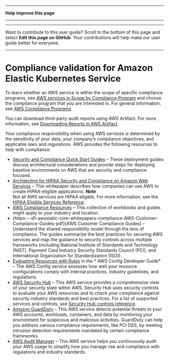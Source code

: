 --------

 **Help improve this page** 

--------

--------

Want to contribute to this user guide? Scroll to the bottom of this page and select **Edit this page on GitHub**\. Your contributions will help make our user guide better for everyone\.

--------

# Compliance validation for Amazon Elastic Kubernetes Service<a name="compliance"></a>

To learn whether an AWS service is within the scope of specific compliance programs, see [AWS services in Scope by Compliance Program](https://aws.amazon.com/compliance/services-in-scope/) and choose the compliance program that you are interested in\. For general information, see [AWS Compliance Programs](https://aws.amazon.com/compliance/programs/)\.

You can download third\-party audit reports using AWS Artifact\. For more information, see [Downloading Reports in AWS Artifact](https://docs.aws.amazon.com/artifact/latest/ug/downloading-documents.html)\.

Your compliance responsibility when using AWS services is determined by the sensitivity of your data, your company’s compliance objectives, and applicable laws and regulations\. AWS provides the following resources to help with compliance:
+  [Security and Compliance Quick Start Guides](https://aws.amazon.com/quickstart/?awsf.filter-tech-category=tech-category%23security-identity-compliance) – These deployment guides discuss architectural considerations and provide steps for deploying baseline environments on AWS that are security and compliance focused\.
+  [Architecting for HIPAA Security and Compliance on Amazon Web Services](https://docs.aws.amazon.com/whitepapers/latest/architecting-hipaa-security-and-compliance-on-aws/welcome.html) – This whitepaper describes how companies can use AWS to create HIPAA\-eligible applications\.
**Note**  
Not all AWS services are HIPAA eligible\. For more information, see the [HIPAA Eligible Services Reference](https://aws.amazon.com/compliance/hipaa-eligible-services-reference/)\.
+  [AWS Compliance Resources](https://aws.amazon.com/compliance/resources/) – This collection of workbooks and guides might apply to your industry and location\.
+ \{https\-\-\-d1\-awsstatic\-com\-whitepapers\-compliance\-AWS\-Customer\-Compliance\-Guides\-pdf\}\[AWS Customer Compliance Guides\] – Understand the shared responsibility model through the lens of compliance\. The guides summarize the best practices for securing AWS services and map the guidance to security controls across multiple frameworks \(including National Institute of Standards and Technology \(NIST\), Payment Card Industry Security Standards Council \(PCI\), and International Organization for Standardization \(ISO\)\)\.
+  [Evaluating Resources with Rules](https://docs.aws.amazon.com/config/latest/developerguide/evaluate-config.html) in the * AWS Config Developer Guide* – The AWS Config service assesses how well your resource configurations comply with internal practices, industry guidelines, and regulations\.
+  [AWS Security Hub](https://docs.aws.amazon.com/securityhub/latest/userguide/what-is-securityhub.html) – This AWS service provides a comprehensive view of your security state within AWS\. Security Hub uses security controls to evaluate your AWS resources and to check your compliance against security industry standards and best practices\. For a list of supported services and controls, see [Security Hub controls reference](https://docs.aws.amazon.com/securityhub/latest/userguide/securityhub-controls-reference.html)\.
+  [Amazon GuardDuty](https://docs.aws.amazon.com/guardduty/latest/userguide/what-is-guardduty.html) – This AWS service detects potential threats to your AWS accounts, workloads, containers, and data by monitoring your environment for suspicious and malicious activities\. GuardDuty can help you address various compliance requirements, like PCI DSS, by meeting intrusion detection requirements mandated by certain compliance frameworks\.
+  [AWS Audit Manager](https://docs.aws.amazon.com/audit-manager/latest/userguide/what-is.html) – This AWS service helps you continuously audit your AWS usage to simplify how you manage risk and compliance with regulations and industry standards\.